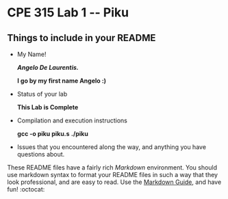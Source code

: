 # CPE 315 Lab 1 -- Piku

## Things to include in your README

* My Name!

   ***Angelo De Laurentis.***

   **I go by my first name Angelo :)**

* Status of your lab

   **This Lab is Complete**

* Compilation and execution instructions

  **gcc -o piku piku.s**
  **./piku**

* Issues that you encountered along the way, and anything you have questions about.

These README files have a fairly rich _Markdown_ environment. You should use
markdown syntax to format your README files in such a way that they look
professional, and are easy to read. Use the 
[Markdown Guide](https://guides.github.com/features/mastering-markdown/), and
have fun! :octocat:

